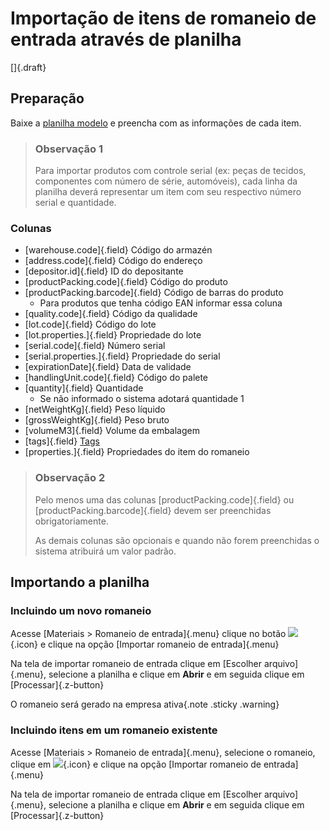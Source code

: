 # Importação de itens de romaneio de entrada através de planilha

[]{.draft}

## Preparação 

Baixe a [planilha modelo](incomingListOpImport.xlsx) e preencha com as informações de cada item.

>### Observação 1
>
>Para importar produtos com controle serial (ex: peças de tecidos, componentes com número de série, automóveis), cada linha da planilha deverá representar um item com seu respectivo número serial e quantidade.

### Colunas

* [warehouse.code]{.field} Código do armazén
* [address.code]{.field} Código do endereço
* [depositor.id]{.field} ID do depositante
* [productPacking.code]{.field} Código do produto
* [productPacking.barcode]{.field} Código de barras do produto
    * Para produtos que tenha código EAN informar essa coluna
* [quality.code]{.field} Código da qualidade
* [lot.code]{.field} Código do lote
* [lot.properties.<prop>]{.field} Propriedade do lote
* [serial.code]{.field} Número serial
* [serial.properties.<prop>]{.field} Propriedade do serial
* [expirationDate]{.field} Data de validade
* [handlingUnit.code]{.field} Código do palete
* [quantity]{.field} Quantidade
    * Se não informado o sistema adotará quantidade 1
* [netWeightKg]{.field} Peso líquido
* [grossWeightKg]{.field} Peso bruto
* [volumeM3]{.field} Volume da embalagem
* [tags]{.field} [Tags](/tags.md)
* [properties.<prop>]{.field} Propriedades do item do romaneio

>### Observação 2
>
>Pelo menos uma das colunas [productPacking.code]{.field} ou [productPacking.barcode]{.field} devem ser preenchidas obrigatoriamente. 
>
>As demais colunas são opcionais e quando não forem preenchidas o sistema atribuirá um valor padrão.

## Importando a planilha

### Incluindo um novo romaneio

Acesse [Materiais > Romaneio de entrada]{.menu} clique no botão ![](https://static.zenerp.app.br/icons/action-more-toolbar.svg){.icon} e clique na opção [Importar romaneio de entrada]{.menu}

Na tela de importar romaneio de entrada clique em [Escolher arquivo]{.menu}, selecione a planilha e clique em **Abrir** e em seguida clique em [Processar]{.z-button}

O romaneio será gerado na empresa ativa{.note .sticky .warning}

### Incluindo itens em um romaneio existente

Acesse [Materiais > Romaneio de entrada]{.menu}, selecione o romaneio, clique em ![](https://static.zenerp.app.br/icons/action-next.svg){.icon} e clique na opção [Importar romaneio de entrada]{.menu}

Na tela de importar romaneio de entrada clique em [Escolher arquivo]{.menu}, selecione a planilha e clique em **Abrir** e em seguida clique em [Processar]{.z-button}